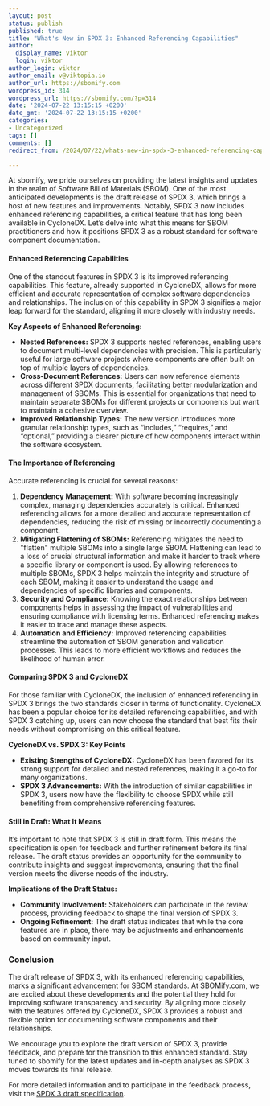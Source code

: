 ```yaml
---
layout: post
status: publish
published: true
title: "What's New in SPDX 3: Enhanced Referencing Capabilities"
author:
  display_name: viktor
  login: viktor
author_login: viktor
author_email: v@viktopia.io
author_url: https://sbomify.com
wordpress_id: 314
wordpress_url: https://sbomify.com/?p=314
date: '2024-07-22 13:15:15 +0200'
date_gmt: '2024-07-22 13:15:15 +0200'
categories:
- Uncategorized
tags: []
comments: []
redirect_from: /2024/07/22/whats-new-in-spdx-3-enhanced-referencing-capabilities/

---
```


At sbomify, we pride ourselves on providing the latest insights and updates in the realm of Software Bill of Materials (SBOM). One of the most anticipated developments is the draft release of SPDX 3, which brings a host of new features and improvements. Notably, SPDX 3 now includes enhanced referencing capabilities, a critical feature that has long been available in CycloneDX. Let’s delve into what this means for SBOM practitioners and how it positions SPDX 3 as a robust standard for software component documentation.

#### Enhanced Referencing Capabilities

One of the standout features in SPDX 3 is its improved referencing capabilities. This feature, already supported in CycloneDX, allows for more efficient and accurate representation of complex software dependencies and relationships. The inclusion of this capability in SPDX 3 signifies a major leap forward for the standard, aligning it more closely with industry needs.

**Key Aspects of Enhanced Referencing:**

- **Nested References:** SPDX 3 supports nested references, enabling users to document multi-level dependencies with precision. This is particularly useful for large software projects where components are often built on top of multiple layers of dependencies.
- **Cross-Document References:** Users can now reference elements across different SPDX documents, facilitating better modularization and management of SBOMs. This is essential for organizations that need to maintain separate SBOMs for different projects or components but want to maintain a cohesive overview.
- **Improved Relationship Types:** The new version introduces more granular relationship types, such as “includes,” “requires,” and “optional,” providing a clearer picture of how components interact within the software ecosystem.

#### The Importance of Referencing

Accurate referencing is crucial for several reasons:

1. **Dependency Management:** With software becoming increasingly complex, managing dependencies accurately is critical. Enhanced referencing allows for a more detailed and accurate representation of dependencies, reducing the risk of missing or incorrectly documenting a component.
2. **Mitigating Flattening of SBOMs:** Referencing mitigates the need to "flatten" multiple SBOMs into a single large SBOM. Flattening can lead to a loss of crucial structural information and make it harder to track where a specific library or component is used. By allowing references to multiple SBOMs, SPDX 3 helps maintain the integrity and structure of each SBOM, making it easier to understand the usage and dependencies of specific libraries and components.
3. **Security and Compliance:** Knowing the exact relationships between components helps in assessing the impact of vulnerabilities and ensuring compliance with licensing terms. Enhanced referencing makes it easier to trace and manage these aspects.
4. **Automation and Efficiency:** Improved referencing capabilities streamline the automation of SBOM generation and validation processes. This leads to more efficient workflows and reduces the likelihood of human error.

#### Comparing SPDX 3 and CycloneDX

For those familiar with CycloneDX, the inclusion of enhanced referencing in SPDX 3 brings the two standards closer in terms of functionality. CycloneDX has been a popular choice for its detailed referencing capabilities, and with SPDX 3 catching up, users can now choose the standard that best fits their needs without compromising on this critical feature.

**CycloneDX vs. SPDX 3: Key Points**

- **Existing Strengths of CycloneDX:** CycloneDX has been favored for its strong support for detailed and nested references, making it a go-to for many organizations.
- **SPDX 3 Advancements:** With the introduction of similar capabilities in SPDX 3, users now have the flexibility to choose SPDX while still benefiting from comprehensive referencing features.

#### Still in Draft: What It Means

It’s important to note that SPDX 3 is still in draft form. This means the specification is open for feedback and further refinement before its final release. The draft status provides an opportunity for the community to contribute insights and suggest improvements, ensuring that the final version meets the diverse needs of the industry.

**Implications of the Draft Status:**

- **Community Involvement:** Stakeholders can participate in the review process, providing feedback to shape the final version of SPDX 3.
- **Ongoing Refinement:** The draft status indicates that while the core features are in place, there may be adjustments and enhancements based on community input.

### Conclusion

The draft release of SPDX 3, with its enhanced referencing capabilities, marks a significant advancement for SBOM standards. At SBOMify.com, we are excited about these developments and the potential they hold for improving software transparency and security. By aligning more closely with the features offered by CycloneDX, SPDX 3 provides a robust and flexible option for documenting software components and their relationships.

We encourage you to explore the draft version of SPDX 3, provide feedback, and prepare for the transition to this enhanced standard. Stay tuned to sbomify for the latest updates and in-depth analyses as SPDX 3 moves towards its final release.

For more detailed information and to participate in the feedback process, visit the [SPDX 3 draft specification](https://spdx.org/spdx-specification-draft).
